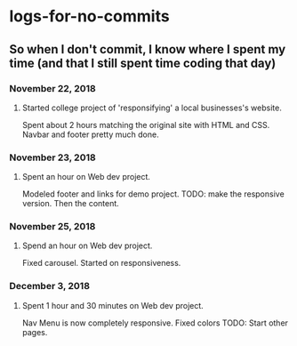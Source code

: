 # logs-for-no-commits
## So when I don't commit, I know where I spent my time (and that I still spent time coding that day)

### November 22, 2018

1. Started college project of 'responsifying' a local businesses's website.

   Spent about 2 hours matching the original site with HTML and CSS. Navbar and footer pretty much done.
   
### November 23, 2018

1. Spent an hour on Web dev project. 

   Modeled footer and links for demo project. TODO: make the responsive version. Then the content.

### November 25, 2018

1. Spend an hour on Web dev project.

   Fixed carousel. Started on responsiveness.

### December 3, 2018

1. Spent 1 hour and 30 minutes on Web dev project.

   Nav Menu is now completely responsive.
   Fixed colors
   TODO: Start other pages.
